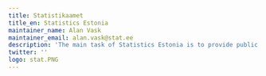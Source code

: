 ```yaml
---
title: Statistikaamet
title_en: Statistics Estonia
maintainer_name: Alan Vask
maintainer_email: alan.vask@stat.ee
description: 'The main task of Statistics Estonia is to provide public institutions, business and research circles, international organisations and individuals with reliable and objective information on the economic, demographic, social and environmental situation and trends in Estonia.'
twitter: ''
logo: stat.PNG
---
```

